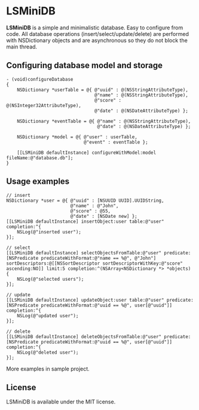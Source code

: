 # LSMiniDB

**LSMiniDB** is a simple and minimalistic database. Easy to configure from code. All database operations (insert/select/update/delete) are performed with NSDictionary objects and are asynchronous so they do not block the main thread.

## Configuring database model and storage

```objc
- (void)configureDatabase
{
    NSDictionary *userTable = @{ @"uuid" : @(NSStringAttributeType),
                                 @"name" : @(NSStringAttributeType),
                                 @"score" : @(NSInteger32AttributeType),
                                 @"date" : @(NSDateAttributeType) };
    
    NSDictionary *eventTable = @{ @"name" : @(NSStringAttributeType),
                                  @"date" : @(NSDateAttributeType) };
    
    NSDictionary *model = @{ @"user" : userTable,
                             @"event" : eventTable };
    
    [[LSMiniDB defaultInstance] configureWithModel:model fileName:@"database.db"];
}
```

## Usage examples

```objc
// insert
NSDictionary *user = @{ @"uuid" : [NSUUID UUID].UUIDString,
                        @"name" : @"John",
                        @"score" : @55,
                        @"date" : [NSDate new] };
[[LSMiniDB defaultInstance] insertObject:user table:@"user" completion:^{
    NSLog(@"inserted user");
}];

// select
[[LSMiniDB defaultInstance] selectObjectsFromTable:@"user" predicate:[NSPredicate predicateWithFormat:@"name == %@", @"John"] sortDescriptors:@[[NSSortDescriptor sortDescriptorWithKey:@"score" ascending:NO]] limit:5 completion:^(NSArray<NSDictionary *> *objects) {
    NSLog(@"selected users");
}];

// update
[[LSMiniDB defaultInstance] updateObject:user table:@"user" predicate:[NSPredicate predicateWithFormat:@"uuid == %@", user[@"uuid"]] completion:^{
    NSLog(@"updated user");
}];

// delete
[[LSMiniDB defaultInstance] deleteObjectsFromTable:@"user" predicate:[NSPredicate predicateWithFormat:@"uuid == %@", user[@"uuid"]] completion:^{
    NSLog(@"deleted user");
}];
```

More examples in sample project.

## License

LSMiniDB is available under the MIT license.
